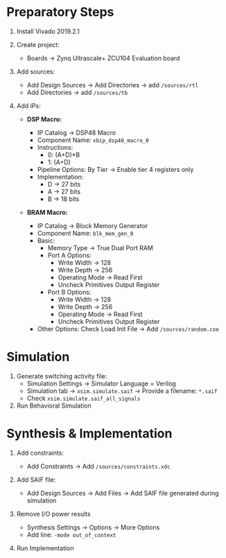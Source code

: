 


# Preparatory Steps

1. Install Vivado 2019.2.1

2. Create project:
   - Boards -> Zynq Ultrascale+ ZCU104 Evaluation board

3. Add sources:
   - Add Design Sources -> Add Directories -> add `/sources/rtl`
   - Add Directories -> add `/sources/tb`

5. Add IPs:
   - **DSP Macro:**
     - IP Catalog -> DSP48 Macro
     - Component Name: `xbip_dsp48_macro_0`
     - Instructions:
       - 0: (A+D)*B
       - 1: (A+D)
     - Pipeline Options: By Tier -> Enable tier 4 registers only
     - Implementation:
       - D -> 27 bits
       - A -> 27 bits
       - B -> 18 bits

   - **BRAM Macro:**
     - IP Catalog -> Block Memory Generator
     - Component Name: `blk_mem_gen_0`
     - Basic:
       - Memory Type -> True Dual Port RAM
       - Port A Options:
         - Write Width -> 128
         - Write Depth -> 256
         - Operating Mode -> Read First
         - Uncheck Primitives Output Register
       - Port B Options:
         - Write Width -> 128
         - Write Depth -> 256
         - Operating Mode -> Read First
         - Uncheck Primitives Output Register
     - Other Options: Check Load Init File -> Add `/sources/random.coe`

# Simulation

1. Generate switching activity file:
   - Simulation Settings -> Simulator Language = Verilog
   - Simulation tab -> `xsim.simulate.saif` -> Provide a filename: `*.saif`
   - Check `xsim.simulate.saif_all_signals`
2. Run Behavioral Simulation

# Synthesis & Implementation

1. Add constraints:
   - Add Constraints -> Add `/sources/constraints.xdc`
   
2. Add SAIF file:
   - Add Design Sources -> Add Files -> Add SAIF file generated during simulation

3. Remove I/O power results
   - Synthesis Settings -> Options -> More Options
   - Add line: `-mode out_of_context` 

4. Run Implementation
